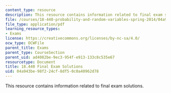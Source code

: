 ```yaml
---
content_type: resource
description: This resource contains information related to final exam solutions.
file: /courses/18-440-probability-and-random-variables-spring-2014/04a943be98f224cf8df50c0a40962d78_MIT18_440S14_final2011_sol.pdf
file_type: application/pdf
learning_resource_types:
- Exams
license: https://creativecommons.org/licenses/by-nc-sa/4.0/
ocw_type: OCWFile
parent_title: Exams
parent_type: CourseSection
parent_uid: ad4082be-9ec3-954f-e913-133c8c535e67
resourcetype: Document
title: 18.440 Final Exam Solutions
uid: 04a943be-98f2-24cf-8df5-0c0a40962d78
---
```

This resource contains information related to final exam solutions.